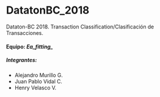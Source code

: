 # DatatonBC_2018
Dataton-BC 2018. Transaction Classification/Clasificación de Transacciones.

#### Equipo: ***Ea_*fitting*_***
##### Integrantes:
- Alejandro Murillo G.
- Juan Pablo Vidal C.
- Henry Velasco V.
